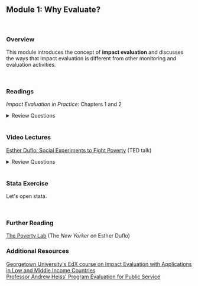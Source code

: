 ## Module 1: Why Evaluate?  

<br>

### Overview  
This module introduces the concept of **impact evaluation** and discusses the ways that impact evaluation is different from other monitoring and evaluation activities. 

<br>

### Readings
_Impact Evaluation in Practice_: Chapters 1 and 2  

<details><summary>Review Questions</summary>
  <br>
  <ol>
  <li>What were the objectives of Mexico's Progresa program? </li>
  <li>How did Progresa impact poor families? </li>
  <li>How is impact evaluation different from other monitoring and evaluation activities? </li> 
  <li>What is the difference between cost-benefit analysis and cost-effectiveness analysis? </li> 
  <li>What are prospective evaluations, and how do they differ from retrospective evaluations? </li>
  <li>According to the authors, why are prospective evaluations more likely to produce credible estimates of program impacts? </li>
  <li>What is the difference between an efficacy study and an effectiveness study? </li>
  <li>What were the inputs and outputs in the Piso Firme project in Mexico?  What was the theory of change? </li>
  <li>What are the steps in a results chain?  </li>
  <li>What does it mean for an outcome variable to be SMART? </li>
  </ol>
</details>

<br>

### Video Lectures  
[Esther Duflo:  Social Experiments to Fight Poverty](https://www.ted.com/talks/esther_duflo_social_experiments_to_fight_poverty?language=en) (TED talk)  

<details><summary>Review Questions</summary>
  <br>
  <ol>
  <li>Insert review questions here. </li>
  </ol>
</details>

<br>

### Stata Exercise
Let's open stata.

<br>

### Further Reading

[The Poverty Lab](https://www.newyorker.com/magazine/2010/05/17/the-poverty-lab) (The _New Yorker_ on Esther Duflo)  

### Additional Resources
[Georgetown University's EdX course on Impact Evaluation with Applications in Low and Middle Income Countries](https://www.edx.org/course/impact-evaluation-methods-with-applications-in-low-and-middle-income-countries)  
[Professor Andrew Heiss' Program Evaluation for Public Service](https://evalsp20.classes.andrewheiss.com/)  
